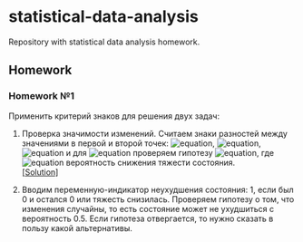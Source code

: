 # statistical-data-analysis
Repository with statistical data analysis homework.

## Homework

### Homework №1
Применить критерий знаков для решения двух задач:
1. Проверка значимости изменений. Считаем знаки разностей между значениями в первой и второй точек: ![equation](https://latex.codecogs.com/svg.image?n_-), ![equation](https://latex.codecogs.com/svg.image?n_0), ![equation](https://latex.codecogs.com/svg.image?n_+) и для ![equation](https://latex.codecogs.com/svg.image?n=n_-%20+%20n_+) проверяем гипотезу ![equation](https://latex.codecogs.com/svg.image?H_0:\%20p=0.5), где ![equation](https://latex.codecogs.com/svg.image?p) вероятность снижения тяжести состояния. </br> [[Solution]](./task_01/subtask_1)

2. Вводим переменную-индикатор неухудшения состояния: 1, если был 0 и остался 0 или тяжесть снизилась. Проверяем гипотезу о том, что изменения случайны, то есть состояние может не ухудшиться с вероятность 0.5. Если гипотеза отвергается, то нужно сказать в пользу какой альтернативы. 
